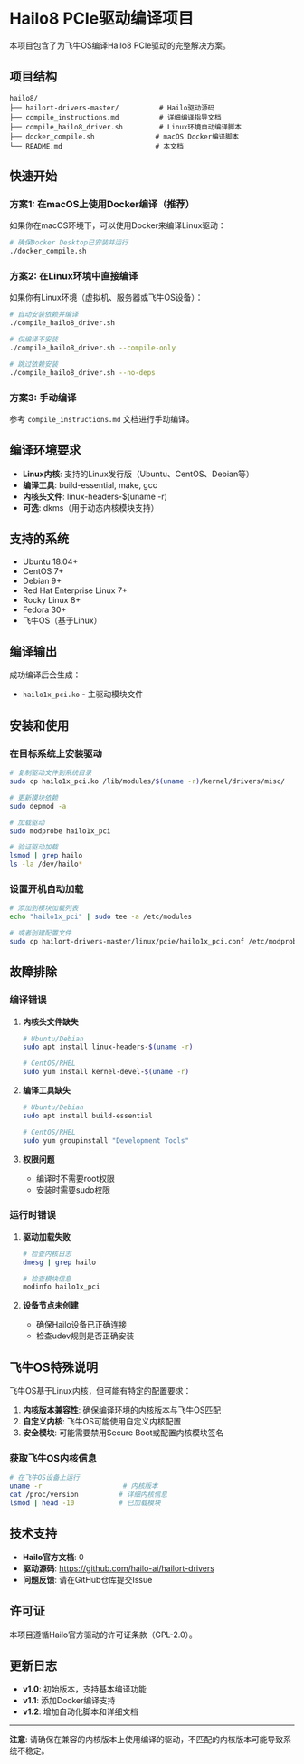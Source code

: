 # Hailo8 PCIe驱动编译项目

本项目包含了为飞牛OS编译Hailo8 PCIe驱动的完整解决方案。

## 项目结构

```
hailo8/
├── hailort-drivers-master/          # Hailo驱动源码
├── compile_instructions.md          # 详细编译指导文档
├── compile_hailo8_driver.sh         # Linux环境自动编译脚本
├── docker_compile.sh               # macOS Docker编译脚本
└── README.md                       # 本文档
```

## 快速开始

### 方案1: 在macOS上使用Docker编译（推荐）

如果你在macOS环境下，可以使用Docker来编译Linux驱动：

```bash
# 确保Docker Desktop已安装并运行
./docker_compile.sh
```

### 方案2: 在Linux环境中直接编译

如果你有Linux环境（虚拟机、服务器或飞牛OS设备）：

```bash
# 自动安装依赖并编译
./compile_hailo8_driver.sh

# 仅编译不安装
./compile_hailo8_driver.sh --compile-only

# 跳过依赖安装
./compile_hailo8_driver.sh --no-deps
```

### 方案3: 手动编译

参考 `compile_instructions.md` 文档进行手动编译。

## 编译环境要求

- **Linux内核**: 支持的Linux发行版（Ubuntu、CentOS、Debian等）
- **编译工具**: build-essential, make, gcc
- **内核头文件**: linux-headers-$(uname -r)
- **可选**: dkms（用于动态内核模块支持）

## 支持的系统

- Ubuntu 18.04+
- CentOS 7+
- Debian 9+
- Red Hat Enterprise Linux 7+
- Rocky Linux 8+
- Fedora 30+
- 飞牛OS（基于Linux）

## 编译输出

成功编译后会生成：
- `hailo1x_pci.ko` - 主驱动模块文件

## 安装和使用

### 在目标系统上安装驱动

```bash
# 复制驱动文件到系统目录
sudo cp hailo1x_pci.ko /lib/modules/$(uname -r)/kernel/drivers/misc/

# 更新模块依赖
sudo depmod -a

# 加载驱动
sudo modprobe hailo1x_pci

# 验证驱动加载
lsmod | grep hailo
ls -la /dev/hailo*
```

### 设置开机自动加载

```bash
# 添加到模块加载列表
echo "hailo1x_pci" | sudo tee -a /etc/modules

# 或者创建配置文件
sudo cp hailort-drivers-master/linux/pcie/hailo1x_pci.conf /etc/modprobe.d/
```

## 故障排除

### 编译错误

1. **内核头文件缺失**
   ```bash
   # Ubuntu/Debian
   sudo apt install linux-headers-$(uname -r)
   
   # CentOS/RHEL
   sudo yum install kernel-devel-$(uname -r)
   ```

2. **编译工具缺失**
   ```bash
   # Ubuntu/Debian
   sudo apt install build-essential
   
   # CentOS/RHEL
   sudo yum groupinstall "Development Tools"
   ```

3. **权限问题**
   - 编译时不需要root权限
   - 安装时需要sudo权限

### 运行时错误

1. **驱动加载失败**
   ```bash
   # 检查内核日志
   dmesg | grep hailo
   
   # 检查模块信息
   modinfo hailo1x_pci
   ```

2. **设备节点未创建**
   - 确保Hailo设备已正确连接
   - 检查udev规则是否正确安装

## 飞牛OS特殊说明

飞牛OS基于Linux内核，但可能有特定的配置要求：

1. **内核版本兼容性**: 确保编译环境的内核版本与飞牛OS匹配
2. **自定义内核**: 飞牛OS可能使用自定义内核配置
3. **安全模块**: 可能需要禁用Secure Boot或配置内核模块签名

### 获取飞牛OS内核信息

```bash
# 在飞牛OS设备上运行
uname -r                    # 内核版本
cat /proc/version          # 详细内核信息
lsmod | head -10           # 已加载模块
```

## 技术支持

- **Hailo官方文档**: <mcreference link="https://github.com/hailo-ai/hailort-drivers/tree/master/linux/pcie" index="0">0</mcreference>
- **驱动源码**: https://github.com/hailo-ai/hailort-drivers
- **问题反馈**: 请在GitHub仓库提交Issue

## 许可证

本项目遵循Hailo官方驱动的许可证条款（GPL-2.0）。

## 更新日志

- **v1.0**: 初始版本，支持基本编译功能
- **v1.1**: 添加Docker编译支持
- **v1.2**: 增加自动化脚本和详细文档

---

**注意**: 请确保在兼容的内核版本上使用编译的驱动，不匹配的内核版本可能导致系统不稳定。